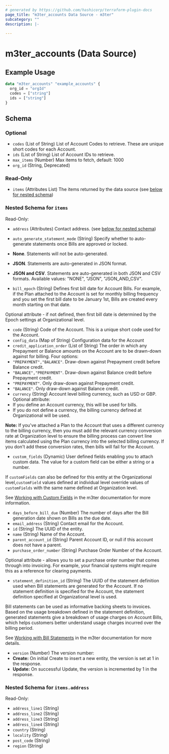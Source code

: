 ```yaml
---
# generated by https://github.com/hashicorp/terraform-plugin-docs
page_title: "m3ter_accounts Data Source - m3ter"
subcategory: ""
description: |-
  
---
```


# m3ter_accounts (Data Source)



## Example Usage

```terraform
data "m3ter_accounts" "example_accounts" {
  org_id = "orgId"
  codes = ["string"]
  ids = ["string"]
}
```

<!-- schema generated by tfplugindocs -->
## Schema

### Optional

- `codes` (List of String) List of Account Codes to retrieve. 
These are unique short codes for each Account.
- `ids` (List of String) List of Account IDs to retrieve.
- `max_items` (Number) Max items to fetch, default: 1000
- `org_id` (String, Deprecated)

### Read-Only

- `items` (Attributes List) The items returned by the data source (see [below for nested schema](#nestedatt--items))

<a id="nestedatt--items"></a>
### Nested Schema for `items`

Read-Only:

- `address` (Attributes) Contact address. (see [below for nested schema](#nestedatt--items--address))
- `auto_generate_statement_mode` (String) Specify whether to auto-generate statements once Bills are approved or locked.

- **None**. Statements will not be auto-generated.
- **JSON**. Statements are auto-generated in JSON format.
- **JSON and CSV**. Statements are auto-generated in both JSON and CSV formats.
Available values: "NONE", "JSON", "JSON_AND_CSV".
- `bill_epoch` (String) Defines first bill date for Account Bills. For example, if the Plan attached to the Account is set for monthly billing frequency and you set the first bill date to be January 1st, Bills are created every month starting on that date.

Optional attribute - if not defined, then first bill date is determined by the Epoch settings at Organizational level.
- `code` (String) Code of the Account.
This is a unique short code used for the Account.
- `config_data` (Map of String) Configuration data for the Account
- `credit_application_order` (List of String) The order in which any Prepayment or Balance amounts on the Account are to be drawn-down against for billing. Four options:
- `"PREPAYMENT","BALANCE"`. Draw-down against Prepayment credit before Balance credit.
- `"BALANCE","PREPAYMENT"`. Draw-down against Balance credit before Prepayment credit.
- `"PREPAYMENT"`. Only draw-down against Prepayment credit.
- `"BALANCE"`. Only draw-down against Balance credit.
- `currency` (String) Account level billing currency, such as USD or GBP. Optional attribute:
- If you define an Account currency, this will be used for bills.
- If you do not define a currency, the billing currency defined at Organizational will be used.

**Note:** If you've attached a Plan to the Account that uses a different currency to the billing currency, then you must add the relevant currency conversion rate at Organization level to ensure the billing process can convert line items calculated using the Plan currency into the selected billing currency. If you don't add these conversion rates, then bills will fail for the Account.
- `custom_fields` (Dynamic) User defined fields enabling you to attach custom data. The value for a custom field can be either a string or a number.

If `customFields` can also be defined for this entity at the Organizational level,`customField` values defined at individual level override values of `customFields` with the same name defined at Organization level.

See [Working with Custom Fields](https://www.m3ter.com/docs/guides/creating-and-managing-products/working-with-custom-fields) in the m3ter documentation for more information.
- `days_before_bill_due` (Number) The number of days after the Bill generation date shown on Bills as the due date.
- `email_address` (String) Contact email for the Account.
- `id` (String) The UUID of the entity.
- `name` (String) Name of the Account.
- `parent_account_id` (String) Parent Account ID, or null if this account does not have a parent.
- `purchase_order_number` (String) Purchase Order Number of the Account.

Optional attribute - allows you to set a purchase order number that comes through into invoicing. For example, your financial systems might require this as a reference for clearing payments.
- `statement_definition_id` (String) The UUID of the statement definition used when Bill statements are generated for the Account. If no statement definition is specified for the Account, the statement definition specified at Organizational level is used.

Bill statements can be used as informative backing sheets to invoices. Based on the usage breakdown defined in the statement definition, generated statements give a breakdown of usage charges on Account Bills, which helps customers better understand usage charges incurred over the billing period.

See [Working with Bill Statements](https://www.m3ter.com/docs/guides/running-viewing-and-managing-bills/working-with-bill-statements) in the m3ter documentation for more details.
- `version` (Number) The version number:
- **Create:** On initial Create to insert a new entity, the version is set at 1 in the response.
- **Update:** On successful Update, the version is incremented by 1 in the response.

<a id="nestedatt--items--address"></a>
### Nested Schema for `items.address`

Read-Only:

- `address_line1` (String)
- `address_line2` (String)
- `address_line3` (String)
- `address_line4` (String)
- `country` (String)
- `locality` (String)
- `post_code` (String)
- `region` (String)
